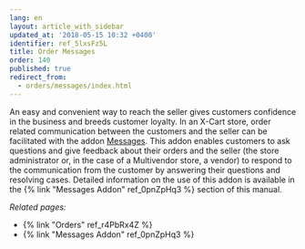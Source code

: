 ```yaml
---
lang: en
layout: article_with_sidebar
updated_at: '2018-05-15 10:32 +0400'
identifier: ref_5lxsFz5L
title: Order Messages
order: 140
published: true
redirect_from:
  - orders/messages/index.html
---
```

An easy and convenient way to reach the seller gives customers confidence in the business and breeds customer loyalty. In an X-Cart store, order related communication between the customers and the seller can be facilitated with the addon [Messages](https://market.x-cart.com/addons/order-messages.html). This addon enables customers to ask questions and give feedback about their orders and the seller (the store administrator or, in the case of a Multivendor store, a vendor) to respond to the communication from the customer by answering their questions and resolving cases. Detailed information on the use of this addon is available in the {% link "Messages Addon" ref_0pnZpHq3 %} section of this manual.

_Related pages:_

   * {% link "Orders" ref_r4PbRx4Z %}
   * {% link "Messages Addon" ref_0pnZpHq3 %}
